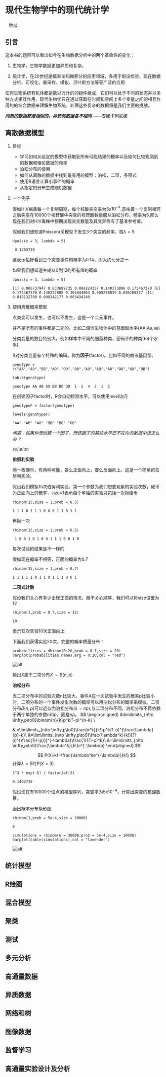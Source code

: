 # 现代生物学中的现代统计学    
&nbsp;&nbsp;&nbsp;[地址](https://www.huber.embl.de/msmb/index.html)

## 引言

这本书的题目可以看出如今在生物数据分析中的两个革命性的变化：

1. 生物学，生物学数据更加异质和复杂。

2. 统计学，在20世纪是概率论和微积分的应用领域，多用于假设检验，现在数据分析、可视化、重采样、模拟、贝叶斯方法等等广泛的应用

任何生物系统有机体都是数以万计的的组件组成，它们可以处于不同的状态并以多种方式相互作用。现代生物学只在通过获取在时间和空间上多个变量之间的相互作用的的综合数据来理解生物系统，处理这些复杂的数据将是我们主要的挑战。

***同质的数据都是相似的，异质的数据各不相同*** ——安娜卡列尼娜

## 离散数据模型

1. 目标
   - 学习如何从给定的模型中获取到所有可能结果的概率以及如何比较观测到的数据和理论数据的频率
   - 泊松分布的使用
   - 如何从离散的数据中找到最有用的模型：泊松，二项，多项式
   - 使用R语言计算小事件的概率
   - 从指定的分布生成随机数据

2. 一个例子

   假如HIV病毒每一个复制周期，每个核酸突变率为5x$10^{-4}$,意味着一个复制循环之后突变在10000个核苷酸中突变的核苷酸数量服从泊松分布，频率为5.那么现在我们对HIV毒株中预期出现突变数量及其变异性有了基准参考值。

   假如我们想知道Poisson(5)模型下发生3个突变的频率，取$\lambda=5$

   `dpois(x = 3, lambda = 5)`

   ` 0.1403739`

   这表示恰好看到三个突变事件的概率为0.14，即大约七分之一

   如果我们想知道生成从0到12的所有值的概率

   `dpois(x = 3, lambda = 5)`

   `[1] 0.006737947 0.033689735 0.084224337 0.140373896 0.175467370
    [6] 0.175467370 0.146222808 0.104444863 0.065278039 0.036265577
   [11] 0.018132789 0.008242177 0.003434240`

3. 使用离散概率模型

   点突变可以发生，也可以不发生，这是一个二元事件。

   并不是所有的事件都是二元的。比如二倍体生物体中的基因型水平(AA,Aa,aa)

   分类变量的数目特别大，例如样本中不同的细菌种类，密码子的种类(64个水平)

   R对分类变量有个特殊的编码，称为**因子**(factor)。比如不同的血液基因型。

   `genotype = c("AA","AO","BB","AO","OO","BO","AO","AB","AO","OO","AB","BB")`

   `table(genotype)`

   `genotype
   AA AB AO BB BO OO 
    1  2  4  2  1  2 `

   在创建因子factor时，R会自动检测水平。可以使用level访问

   `genotypeF = factor(genotype)`

   `levels(genotypeF)`

   `"AA" "AB" "AO" "BB" "BO" "OO"`

   *问题：如果你想创建一个因子，而该因子的某些水平还不在你的数据中该怎么办？*

   *solution*

   **伯努利实验**

   抛一枚硬币，有两种可能，要么正面向上，要么反面向上。这是一个简单的伯努利实验。

   假设我们模拟15次伯努利实验，第一个参数为我们想要观察的实验次数，硬币为正面向上的概率，size=1表示每个单独的实验只包括一次抛硬币

   `rbinom(15,size = 1,prob = 0.5)`
   
   `1 1 1 0 1 1 1 0 0 0 1 1 0 1 1`
   
   再抛一次
   
   `rbinom(15,size = 1,prob = 0.5)`
   
   ` 1 0 0 1 0 1 0 0 1 1 1 0 0 1 0`
   
   每次试验的结果是不一样的
   
   假如现在概率不相等，正面的概率为0.7
   
   `rbinom(15,size = 1,prob = 0.7)`
   
   `1 1 1 1 1 0 1 1 0 1 1 1 0 0 1`
   
   **二项式计数**
   
   假设我们关心有多少出现正面的情况，而不关心顺序，我们可以将size设置为12
   
   `rbinom(1,prob = 0.7,size = 12)`
   
   `10`
   
   表示12次实验10次正面向上
   
   下面我们获得实验20次，完整的概率质量分布：
   
   `probabilities = dbinom(0:20,prob = 0.7,size = 20)
   barplot(probabilities,names.arg = 0:20,col = "red")`
   
   ![alt](./picture/chapter1_binom.png)
   
   输出$X$属于二项分布$X\sim B(n,p)$
   
   
   
   **泊松分布**
   
   当二项分布中的试验次数n比较大，事件A在一次试验中发生的概率p比较小时，二项分布的一个事件发生次数的概率可以用泊松分布的概率来模拟。二项分布$B(n,p)$可以近似为泊松分布$(\lambda=np)$,与二项分布不同，泊松分布不再依赖于两个单独的参数$n$和$p$，而是$np$。
   $$
   \begin{aligned} 
   &\lim\limits_{n\to \infty,p\to0}\binom{n}{k}p^k(1-p)^{n-k} \\
    
   & =\lim\limits_{n\to \infty,p\to0}\frac{n^k}{k!}p^k(1-p)^{\frac{\lambda}{p}-k}\\
   &=\lim\limits_{n\to \infty,p\to0}\frac{\lambda^k}{k!}[(1-p)^{\frac{1}{-p}}]^{-\lambda}\frac{1}{(1-p)^k}\\
   &=\lim\limits_{n\to \infty,p\to0}\frac{\lambda^k}{k!}e^{-\lambda}
   \end{aligned}
   $$
   
   $$
   P(X=k)=\frac{\lambda^ke^{-\lambda}}{k!}
   $$
   计算$\lambda=5$时$P(X=3)$
   
   `5^3 * exp(-5) / factorial(3)`
   
   `0.1403739`
   
   假设现在有10000个位点的核酸序列，突变率为$5$x$10^{-4}$，计算出突变的核酸数目。
   
   画出概率分布条形图
   
   `rbinom(1,prob = 5e-4,size = 10000)`
   
   `6`
   
   `simulations = rbinom(n = 30000,prob = 5e-4,size = 10000)
   barplot(table(simulations),col = "lavender")`
   
   ![alt](./picture/task_poisson.png)
   
   
   
   
   
   
   
   
   
   
   
   





## 统计模型
## R绘图
## 混合模型
## 聚类
## 测试
## 多元分析
## 高通量数据
## 异质数据
## 网络和树
## 图像数据
## 监督学习
## 高通量实验设计及分析